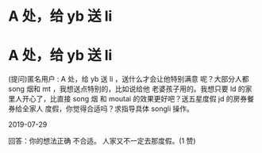 # A 处，给 yb 送 li

# A 处，给 yb 送 li

(提问)匿名用户 : A 处，给 yb 送 li ，送什么才会让他特别满意 呢？大部分人都 song 烟和 mt ，我想送点特别的，比如说给他 老婆孩子用的。我想只要 ld 的家里人开心了，比直接 song 烟 和 moutai 的效果更好吧？送五星度假 jd 的房券餐券给全家人 度假，你觉得合适吗？求指导具体 songli 操作。

2019-07-29

回答：你的想法正确 不合适。 人家又不一定去那度假。(1 赞)